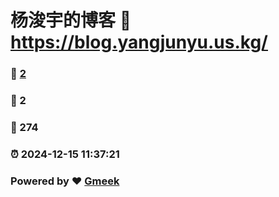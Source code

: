 # 杨浚宇的博客 :link: https://blog.yangjunyu.us.kg/ 
### :page_facing_up: [2](https://blog.yangjunyu.us.kg//tag.html) 
### :speech_balloon: 2 
### :hibiscus: 274 
### :alarm_clock: 2024-12-15 11:37:21 
### Powered by :heart: [Gmeek](https://github.com/Meekdai/Gmeek)
